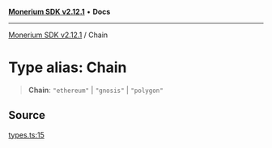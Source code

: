 [**Monerium SDK v2.12.1**](../README.md) • **Docs**

---

[Monerium SDK v2.12.1](../README.md) / Chain

# Type alias: Chain

> **Chain**: `"ethereum"` \| `"gnosis"` \| `"polygon"`

## Source

[types.ts:15](https://github.com/monerium/js-monorepo/blob/d7b4845046d718e3ed53164705f9a159eb0876ba/packages/sdk/src/types.ts#L15)
